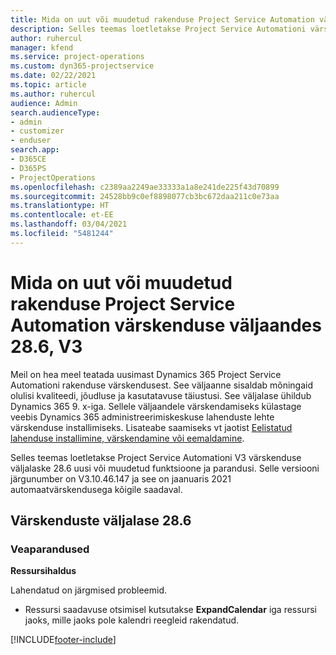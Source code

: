 ```yaml
---
title: Mida on uut või muudetud rakenduse Project Service Automation värskenduse väljaandes 28.6, Hotfix, V3
description: Selles teemas loetletakse Project Service Automationi värskenduse väljalaske 28.6 V3 funktsioonid ja parandused.
author: ruhercul
manager: kfend
ms.service: project-operations
ms.custom: dyn365-projectservice
ms.date: 02/22/2021
ms.topic: article
ms.author: ruhercul
audience: Admin
search.audienceType:
- admin
- customizer
- enduser
search.app:
- D365CE
- D365PS
- ProjectOperations
ms.openlocfilehash: c2389aa2249ae33333a1a8e241de225f43d70899
ms.sourcegitcommit: 24528bb9c0ef8898077cb3bc672daa211c0e73aa
ms.translationtype: HT
ms.contentlocale: et-EE
ms.lasthandoff: 03/04/2021
ms.locfileid: "5481244"
---
```

# <a name="whats-new-or-changed-in-project-service-automation-update-release-286-v3"></a>Mida on uut või muudetud rakenduse Project Service Automation värskenduse väljaandes 28.6, V3

Meil on hea meel teatada uusimast Dynamics 365 Project Service Automationi rakenduse värskendusest. See väljaanne sisaldab mõningaid olulisi kvaliteedi, jõudluse ja kasutatavuse täiustusi. See väljalase ühildub Dynamics 365 9. x-iga. Sellele väljaandele värskendamiseks külastage veebis Dynamics 365 administreerimiskeskuse lahenduste lehte värskenduse installimiseks. Lisateabe saamiseks vt jaotist [Eelistatud lahenduse installimine, värskendamine või eemaldamine](https://docs.microsoft.com/power-platform/admin/install-remove-preferred-solution).

Selles teemas loetletakse Project Service Automationi V3 värskenduse väljalaske 28.6 uusi või muudetud funktsioone ja parandusi. Selle versiooni järgunumber on V3.10.46.147 ja see on jaanuaris 2021 automaatvärskendusega kõigile saadaval.

## <a name="update-release-286"></a>Värskenduste väljalase 28.6

### <a name="bug-fixes"></a>Veaparandused


**Ressursihaldus**

Lahendatud on järgmised probleemid.

- Ressursi saadavuse otsimisel kutsutakse **ExpandCalendar** iga ressursi jaoks, mille jaoks pole kalendri reegleid rakendatud.


[!INCLUDE[footer-include](../includes/footer-banner.md)]
